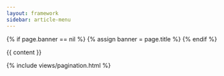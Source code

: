 ```yaml
---
layout: framework
sidebar: article-menu
---
```


<div class="articles">
  {% if page.banner == nil %}
    {% assign banner = page.title %}
  {% endif %}

  {{ content }}

  {% include views/pagination.html %}
</div>